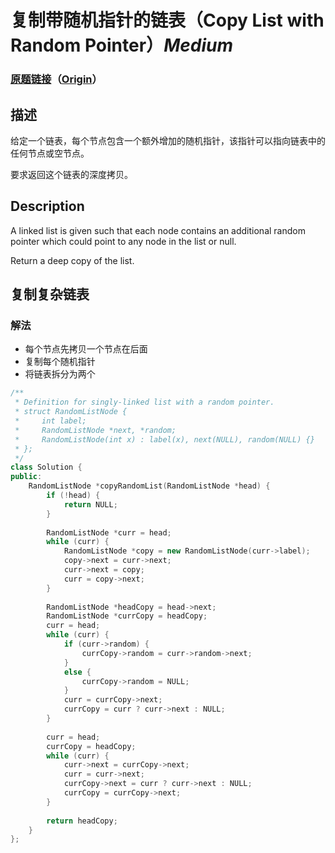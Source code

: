# 复制带随机指针的链表（Copy List with Random Pointer）*Medium*
### [原题链接](https://leetcode-cn.com/problems/copy-list-with-random-pointer)（[Origin](https://leetcode.com/problems/copy-list-with-random-pointer)）
## 描述
给定一个链表，每个节点包含一个额外增加的随机指针，该指针可以指向链表中的任何节点或空节点。

要求返回这个链表的深度拷贝。

## Description
A linked list is given such that each node contains an additional random pointer which could point to any node in the list or null.



Return a deep copy of the list.


## 复制复杂链表
### 解法
- 每个节点先拷贝一个节点在后面
- 复制每个随机指针
- 将链表拆分为两个
```c++
/**
 * Definition for singly-linked list with a random pointer.
 * struct RandomListNode {
 *     int label;
 *     RandomListNode *next, *random;
 *     RandomListNode(int x) : label(x), next(NULL), random(NULL) {}
 * };
 */
class Solution {
public:
    RandomListNode *copyRandomList(RandomListNode *head) {
        if (!head) {
            return NULL;
        }
        
        RandomListNode *curr = head;
        while (curr) {
            RandomListNode *copy = new RandomListNode(curr->label);
            copy->next = curr->next;
            curr->next = copy;
            curr = copy->next;
        }
        
        RandomListNode *headCopy = head->next;
        RandomListNode *currCopy = headCopy;
        curr = head;
        while (curr) {
            if (curr->random) {
                currCopy->random = curr->random->next;
            }
            else {
                currCopy->random = NULL;
            }
            curr = currCopy->next;
            currCopy = curr ? curr->next : NULL;
        }
        
        curr = head;
        currCopy = headCopy;
        while (curr) {
            curr->next = currCopy->next;
            curr = curr->next;
            currCopy->next = curr ? curr->next : NULL;
            currCopy = currCopy->next;
        }
        
        return headCopy;
    }
};
```